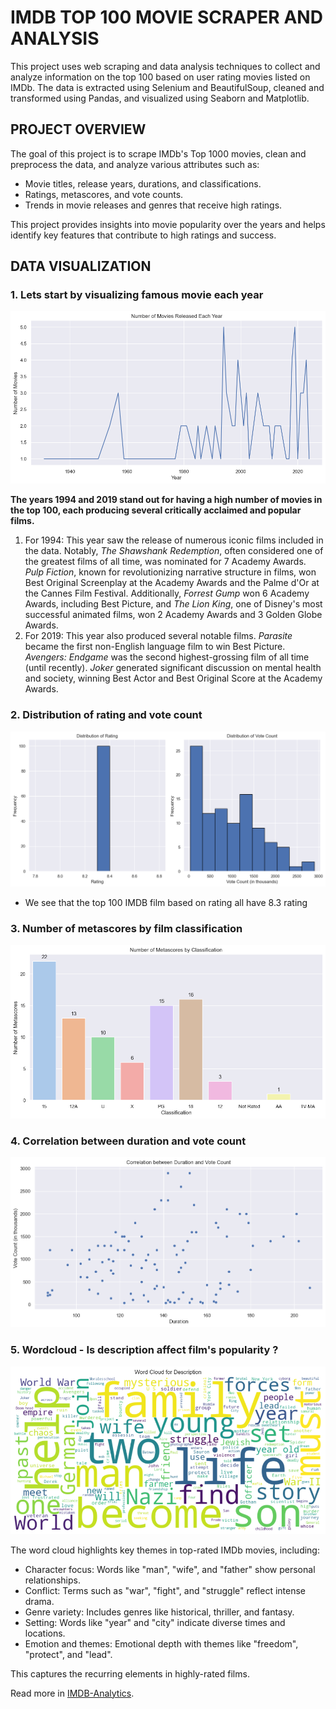 # IMDB TOP 100 MOVIE SCRAPER AND ANALYSIS

This project uses web scraping and data analysis techniques to collect and analyze information on the top 100 based on user rating movies listed on IMDb. The data is extracted using Selenium and BeautifulSoup, cleaned and transformed using Pandas, and visualized using Seaborn and Matplotlib.

## PROJECT OVERVIEW
The goal of this project is to scrape IMDb's Top 1000 movies, clean and preprocess the data, and analyze various attributes such as:

- Movie titles, release years, durations, and classifications.
- Ratings, metascores, and vote counts.
- Trends in movie releases and genres that receive high ratings.

This project provides insights into movie popularity over the years and helps identify key features that contribute to high ratings and success.

## DATA VISUALIZATION

### 1. Lets start by visualizing famous movie each year
<img src="assets/movie_release.png" alt="Movie Analysis" />

**The years 1994 and 2019 stand out for having a high number of movies in the top 100, each producing several critically acclaimed and popular films.**

<ol>

<li>For 1994: This year saw the release of numerous iconic films included in the data. Notably, <i>The Shawshank Redemption</i>, often considered one of the greatest films of all time, was nominated for 7 Academy Awards. <i>Pulp Fiction</i>, known for revolutionizing narrative structure in films, won Best Original Screenplay at the Academy Awards and the Palme d'Or at the Cannes Film Festival. Additionally, <i>Forrest Gump</i> won 6 Academy Awards, including Best Picture, and <i>The Lion King</i>, one of Disney's most successful animated films, won 2 Academy Awards and 3 Golden Globe Awards.</li>

<li>For 2019: This year also produced several notable films. <i>Parasite</i> became the first non-English language film to win Best Picture. <i>Avengers: Endgame</i> was the second highest-grossing film of all time (until recently). <i>Joker</i> generated significant discussion on mental health and society, winning Best Actor and Best Original Score at the Academy Awards.</li>
</ol>

### 2. Distribution of rating and vote count 

<img src="assets/distribution.png">

- We see that the top 100 IMDB film based on rating all have 8.3 rating

### 3. Number of metascores by film classification

<img src="assets/metascores.png">

### 4. Correlation between duration and vote count

<img src="assets/corr.png">

### 5. Wordcloud - Is description affect film's popularity ?

<img src="assets/wordcloud.png">

The word cloud highlights key themes in top-rated IMDb movies, including:

- Character focus: Words like "man", "wife", and "father" show personal relationships.
- Conflict: Terms such as "war", "fight", and "struggle" reflect intense drama.
- Genre variety: Includes genres like historical, thriller, and fantasy.
- Setting: Words like "year" and "city" indicate diverse times and locations.
- Emotion and themes: Emotional depth with themes like "freedom", "protect", and "lead".

This captures the recurring elements in highly-rated films.

Read more in [IMDB-Analytics](https://github.com/haphuong1810103/IMDB-Analytics).
